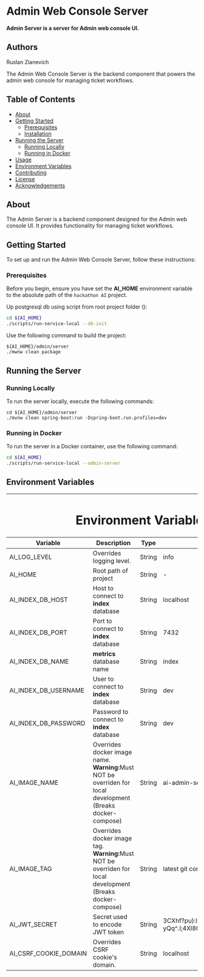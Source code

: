 # Admin Web Console Server

**Admin Server is a server for Admin web console UI.**

## Authors
Ruslan Zianevich

The Admin Web Console Server is the backend component that powers the admin web console for managing ticket workflows.

## Table of Contents

- [About](#about)
- [Getting Started](#getting-started)
  - [Prerequisites](#prerequisites)
  - [Installation](#installation)
- [Running the Server](#running-the-server)
  - [Running Locally](#running-locally)
  - [Running in Docker](#running-in-docker)
- [Usage](#usage)
- [Environment Variables](#environment-variables)
- [Contributing](#contributing)
- [License](#license)
- [Acknowledgements](#acknowledgements)

## About

The Admin Server is a backend component designed for the Admin web console UI. It provides functionality for managing ticket workflows.

## Getting Started

To set up and run the Admin Web Console Server, follow these instructions:

### Prerequisites
Before you begin, ensure you have set the **AI_HOME** environment variable to the absolute path of the `hackathon AI` project.

Up postgresql db using script from root project folder ():
```bash
cd ${AI_HOME}
./scripts/run-service-local --db-init
```

Use the following command to build the project:

```shell
${AI_HOME}/admin/server
./mwnw clean package
```

## Running the Server

### Running Locally

To run the server locally, execute the following commands:

```shell
cd ${AI_HOME}/admin/server
./mvnw clean spring-boot:run -Dspring-boot.run.profiles=dev
```

### Running in Docker

To run the server in a Docker container, use the following command:

```bash
cd ${AI_HOME}
./scripts/run-service-local --admin-server
```


## Environment Variables
<table>
    <thead>
        <tr>
            <th colspan=4><h1>Environment Variables</h1></th>
        </tr>
        <tr>
            <th>Variable</th>
            <th>Description</th>
            <th>Type</th>
            <th>Default</th>
        </tr>
    </thead>
    <tbody>
        <tr>
            <td>AI_LOG_LEVEL</td>
            <td>Overrides logging level.</td>
            <td>String</td>
            <td>info</td>
        </tr>
        <tr>
            <td>AI_HOME</td>
            <td>Root path of project</td>
            <td>String</td>
            <td> - </td>
        </tr>
        <tr>
            <td>AI_INDEX_DB_HOST</td>
            <td>Host to connect to <b>index</b> database</td>
            <td>String</td>
            <td>localhost</td>
        </tr>
        <tr>
            <td>AI_INDEX_DB_PORT</td>
            <td>Port to connect to <b>index</b> database</td>
            <td>String</td>
            <td>7432</td>
        </tr>
        <tr>
            <td>AI_INDEX_DB_NAME</td>
            <td><b>metrics</b> database name</td>
            <td>String</td>
            <td>index</td>
        </tr>
        <tr>
            <td>AI_INDEX_DB_USERNAME</td>
            <td>User to connect to <b>index</b> database</td>
            <td>String</td>
            <td>dev</td>
        </tr>
        <tr>
            <td>AI_INDEX_DB_PASSWORD</td>
            <td>Password to connect to <b>index</b> database</td>
            <td>String</td>
            <td>dev</td>
        </tr>
        <tr>
            <td>AI_IMAGE_NAME</td>
            <td>Overrides docker image name. </br><b>Warning:</b>Must NOT be overriden for local development (Breaks docker-compose)</td>
            <td>String</td>
            <td>ai-admin-server</td>
        </tr>
        <tr>
            <td>AI_IMAGE_TAG</td>
            <td>Overrides docker image tag. </br><b>Warning:</b>Must NOT be overriden for local development (Breaks docker-compose)</td>
            <td>String</td>
            <td>latest git commit hash(7 symbols)</td>
        </tr>
        <tr>
            <td>AI_JWT_SECRET</td>
            <td>Secret used to encode JWT token</td>
            <td>String</td>
            <td>3CXhf?pu):l)xjX=8?yQq^.I;4Xl8OV$.aCR#RU\<tqv4[qzU>.fMnI]1'.n=kH</td>
        </tr>
        <tr>
            <td>AI_CSRF_COOKIE_DOMAIN</td>
            <td>Overrides CSRF cookie's domain.</td>
            <td>String</td>
            <td>localhost</td>
        </tr>
    </tbody>
</table>
